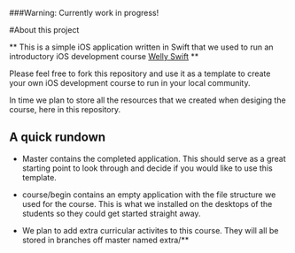 ###Warning: Currently work in progress!

#About this project

** This is a simple iOS application written in Swift that we used to run an introductory iOS development course [Welly Swift](http://swift.hackpack.co.nz/) **

Please feel free to fork this repository and use it as a template to create your own iOS development course to run in your local community.

In time we plan to store all the resources that we created when desiging the course, here in this repository.

## A quick rundown

* Master contains the completed application. This should serve as a great starting point to look through and decide if you would like to use this template.

* course/begin contains an empty application with the file structure we used for the course. This is what we installed on the desktops of the students so they could get started straight away.

* We plan to add extra curricular activites to this course. They will all be stored in branches off master named extra/**
